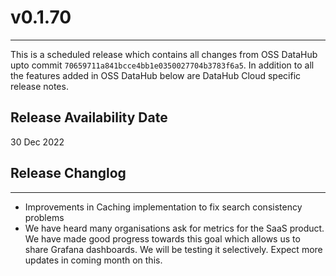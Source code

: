 # v0.1.70
---
This is a scheduled release which contains all changes from OSS DataHub upto commit `70659711a841bcce4bb1e0350027704b3783f6a5`. In addition to all the features added in OSS DataHub below are DataHub Cloud specific release notes.

Release Availability Date
---
30 Dec 2022

## Release Changlog
---
- Improvements in Caching implementation to fix search consistency problems
- We have heard many organisations ask for metrics for the SaaS product. We have made good progress towards this goal which allows us to share Grafana dashboards. We will be testing it selectively. Expect more updates in coming month on this.
